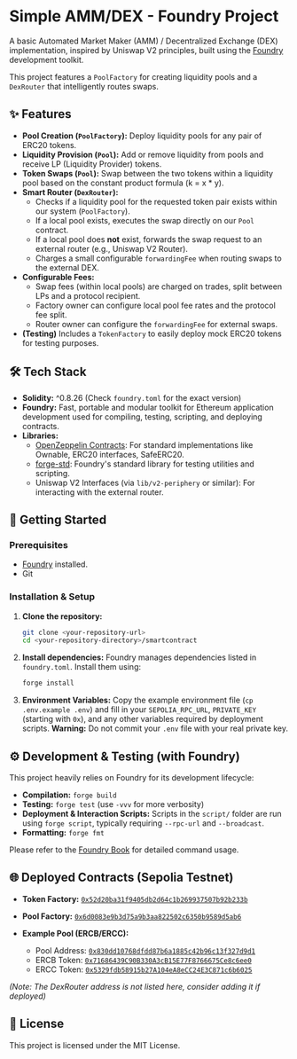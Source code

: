 # Simple AMM/DEX - Foundry Project

A basic Automated Market Maker (AMM) / Decentralized Exchange (DEX) implementation, inspired by Uniswap V2 principles, built using the [Foundry](https://github.com/foundry-rs/foundry) development toolkit.

This project features a `PoolFactory` for creating liquidity pools and a `DexRouter` that intelligently routes swaps.

## ✨ Features

*   **Pool Creation (`PoolFactory`):** Deploy liquidity pools for any pair of ERC20 tokens.
*   **Liquidity Provision (`Pool`):** Add or remove liquidity from pools and receive LP (Liquidity Provider) tokens.
*   **Token Swaps (`Pool`):** Swap between the two tokens within a liquidity pool based on the constant product formula (k = x * y).
*   **Smart Router (`DexRouter`):**
    *   Checks if a liquidity pool for the requested token pair exists within our system (`PoolFactory`).
    *   If a local pool exists, executes the swap directly on our `Pool` contract.
    *   If a local pool does **not** exist, forwards the swap request to an external router (e.g., Uniswap V2 Router).
    *   Charges a small configurable `forwardingFee` when routing swaps to the external DEX.
*   **Configurable Fees:**
    *   Swap fees (within local pools) are charged on trades, split between LPs and a protocol recipient.
    *   Factory owner can configure local pool fee rates and the protocol fee split.
    *   Router owner can configure the `forwardingFee` for external swaps.
*   **(Testing)** Includes a `TokenFactory` to easily deploy mock ERC20 tokens for testing purposes.

## 🛠️ Tech Stack

*   **Solidity:** ^0.8.26 (Check `foundry.toml` for the exact version)
*   **Foundry:** Fast, portable and modular toolkit for Ethereum application development used for compiling, testing, scripting, and deploying contracts.
*   **Libraries:**
    *   [OpenZeppelin Contracts](https://github.com/OpenZeppelin/openzeppelin-contracts): For standard implementations like Ownable, ERC20 interfaces, SafeERC20.
    *   [forge-std](https://github.com/foundry-rs/forge-std): Foundry's standard library for testing utilities and scripting.
    *   Uniswap V2 Interfaces (via `lib/v2-periphery` or similar): For interacting with the external router.

## 🚀 Getting Started

### Prerequisites

*   [Foundry](https://book.getfoundry.sh/getting-started/installation) installed.
*   Git

### Installation & Setup

1.  **Clone the repository:**
    ```bash
    git clone <your-repository-url>
    cd <your-repository-directory>/smartcontract
    ```

2.  **Install dependencies:**
    Foundry manages dependencies listed in `foundry.toml`. Install them using:
    ```bash
    forge install
    ```

3.  **Environment Variables:**
    Copy the example environment file (`cp .env.example .env`) and fill in your `SEPOLIA_RPC_URL`, `PRIVATE_KEY` (starting with `0x`), and any other variables required by deployment scripts. **Warning:** Do not commit your `.env` file with your real private key.

## ⚙️ Development & Testing (with Foundry)

This project heavily relies on Foundry for its development lifecycle:

*   **Compilation:** `forge build`
*   **Testing:** `forge test` (use `-vvv` for more verbosity)
*   **Deployment & Interaction Scripts:** Scripts in the `script/` folder are run using `forge script`, typically requiring `--rpc-url` and `--broadcast`.
*   **Formatting:** `forge fmt`

Please refer to the [Foundry Book](https://book.getfoundry.sh/) for detailed command usage.

## 🌐 Deployed Contracts (Sepolia Testnet)

*   **Token Factory:**
    [`0x52d20ba31f9405db2d64c1b269937507b92b233b`](https://sepolia.etherscan.io/address/0x52d20ba31f9405db2d64c1b269937507b92b233b#writeContract)

*   **Pool Factory:**
    [`0x6d0083e9b3d75a9b3aa822502c6350b9589d5ab6`](https://sepolia.etherscan.io/address/0x6d0083e9b3d75a9b3aa822502c6350b9589d5ab6#code)

*   **Example Pool (ERCB/ERCC):**
    *   Pool Address: [`0x830dd10768dfdd87b6a1885c42b96c13f327d9d1`](https://sepolia.etherscan.io/address/0x830dd10768dfdd87b6a1885c42b96c13f327d9d1#code)
    *   ERCB Token: [`0x71686439C90B330A3cB15E77F8766675Ce8c6ee0`](https://sepolia.etherscan.io/address/0x71686439C90B330A3cB15E77F8766675Ce8c6ee0)
    *   ERCC Token: [`0x5329fdb58915b27A104eA8eCC24E3C871c6b6025`](https://sepolia.etherscan.io/address/0x5329fdb58915b27A104eA8eCC24E3C871c6b6025)

*(Note: The DexRouter address is not listed here, consider adding it if deployed)*

## 📄 License

This project is licensed under the MIT License.